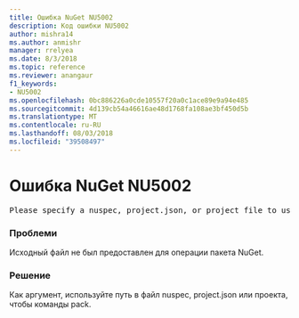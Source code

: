 ```yaml
---
title: Ошибка NuGet NU5002
description: Код ошибки NU5002
author: mishra14
ms.author: anmishr
manager: rrelyea
ms.date: 8/3/2018
ms.topic: reference
ms.reviewer: anangaur
f1_keywords:
- NU5002
ms.openlocfilehash: 0bc886226a0cde10557f20a0c1ace89e9a94e485
ms.sourcegitcommit: 4d139cb54a46616ae48d1768fa108ae3bf450d5b
ms.translationtype: MT
ms.contentlocale: ru-RU
ms.lasthandoff: 08/03/2018
ms.locfileid: "39508497"
---
```

# <a name="nuget-error-nu5002"></a>Ошибка NuGet NU5002
<pre>Please specify a nuspec, project.json, or project file to use.</pre>

### <a name="issue"></a>Проблеми

Исходный файл не был предоставлен для операции пакета NuGet.


### <a name="solution"></a>Решение

Как аргумент, используйте путь в файл nuspec, project.json или проекта, чтобы команды pack.

